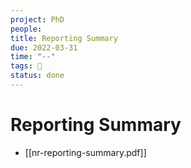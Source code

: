 ```yaml
---
project: PhD
people:
title: Reporting Summary
due: 2022-03-31
time: "--"
tags: 📝     
status: done
---
```


# Reporting Summary

- [[nr-reporting-summary.pdf]]